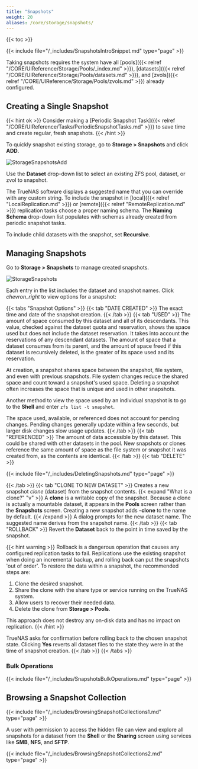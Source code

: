```yaml
---
title: "Snapshots"
weight: 20
aliases: /core/storage/snapshots/
---
```


{{< toc >}}

{{< include file="/_includes/SnapshotsIntroSnippet.md" type="page" >}}

Taking snapshots requires the system have all [pools]({{< relref "/CORE/UIReference/Storage/Pools/_index.md" >}}), [datasets]({{< relref "/CORE/UIReference/Storage/Pools/datasets.md" >}}), and [zvols]({{< relref "/CORE/UIReference/Storage/Pools/zvols.md" >}}) already configured.

## Creating a Single Snapshot

{{< hint ok >}}
Consider making a [Periodic Snapshot Task]({{< relref "/CORE/UIReference/Tasks/PeriodicSnapshotTasks.md" >}}) to save time and create regular, fresh snapshots.
{{< /hint >}}

To quickly snapshot existing storage, go to **Storage > Snapshots** and click **ADD**.

![StorageSnapshotsAdd](/images/CORE/12.0/StorageSnapshotsAdd.png "Create a New Snapshot")

Use the **Dataset** drop-down list to select an existing ZFS pool, dataset, or zvol to snapshot.

The TrueNAS software displays a suggested name that you can override with any custom string.
To include the snapshot in [local]({{< relref "LocalReplication.md" >}}) or [remote]({{< relref "RemoteReplication.md" >}}) replication tasks  choose a proper naming schema. The **Naming Schema** drop-down list populates with schemas already created from periodic snapshot tasks.

To include child datasets with the snapshot, set **Recursive**.

## Managing Snapshots

Go to **Storage > Snapshots** to manage created snapshots.

![StorageSnapshots](/images/CORE/12.0/StorageSnapshots.png "List of Created Snapshots")

Each entry in the list includes the dataset and snapshot names.
Click <i class="material-icons" aria-hidden="true" title="Expand">chevron_right</i> to view options for a snapshot:

{{< tabs "Snapshot Options" >}}
{{< tab "DATE CREATED" >}}
The exact time and date of the snapshot creation.
{{< /tab >}}
{{< tab "USED" >}}
The amount of space consumed by this dataset and all of its descendants.
This value, checked against the dataset quota and reservation, shows the space used but does not include the dataset reservation. It takes into account the reservations of any descendant datasets.
The amount of space that a dataset consumes from its parent, and the amount of space freed if this dataset is recursively deleted, is the greater of its space used and its reservation.

At creation, a snapshot shares space between the snapshot, file system, and even with previous snapshots.
File system changes reduce the shared space and count toward a snapshot's used space.
Deleting a snapshot often increases the space that is unique and used in other snapshots.

Another method to view the space used by an individual snapshot is to go to the **Shell** and enter `zfs list -t snapshot`.

The space used, available, or referenced does not account for pending changes.
Pending changes generally update within a few seconds, but larger disk changes slow usage updates.
{{< /tab >}}
{{< tab "REFERENCED" >}}
The amount of data accessible by this dataset.
This could be shared with other datasets in the pool.
New snapshots or clones reference the same amount of space as the file system or snapshot it was created from, as the contents are identical.
{{< /tab >}}
{{< tab "DELETE" >}}

{{< include file="/_includes/DeletingSnapshots.md" type="page" >}}

{{< /tab >}}
{{< tab "CLONE TO NEW DATASET" >}}
Creates a new snapshot *clone* (dataset) from the snapshot contents.
{{< expand "What is a clone?" "v" >}}
A **clone** is a writable copy of the snapshot.
Because a clone is actually a mountable dataset, it appears in the **Pools** screen rather than the **Snapshots** screen.
Creating a new snapshot adds **-clone** to the name by default.
{{< /expand >}}
A dialog prompts for the new dataset name.
The suggested name derives from the snapshot name.
{{< /tab >}}
{{< tab "ROLLBACK" >}}
Revert the **Dataset** back to the point in time saved by the snapshot.

{{< hint warning >}}
Rollback is a dangerous operation that causes any configured replication tasks to fail.
Replications use the existing snapshot when doing an incremental backup, and rolling back can put the snapshots 'out of order'.
To restore the data within a snapshot, the recommended steps are:

1.  Clone the desired snapshot.
2.  Share the clone with the share type or service running on the TrueNAS system.
3.  Allow users to recover their needed data.
4.  Delete the clone from **Storage > Pools**.

This approach does not destroy any on-disk data and has no impact on replication.
{{< /hint >}}

TrueNAS asks for confirmation before rolling back to the chosen snapshot state.
Clicking **Yes** reverts all dataset files to the state they were in at the time of snapshot creation.
{{< /tab >}}
{{< /tabs >}}

### Bulk Operations

{{< include file="/_includes/SnapshotsBulkOperations.md" type="page" >}}

## Browsing a Snapshot Collection

{{< include file="/_includes/BrowsingSnapshotCollections1.md" type="page" >}}

A user with permission to access the hidden file can view and explore all snapshots for a dataset from the **Shell** or the **Sharing** screen using services like **SMB**, **NFS**, and **SFTP**.

{{< include file="/_includes/BrowsingSnapshotCollections2.md" type="page" >}}

